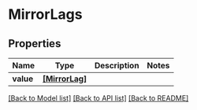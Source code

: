 # MirrorLags


## Properties
Name | Type | Description | Notes
------------ | ------------- | ------------- | -------------
**value** | [**[MirrorLag]**](MirrorLag.md) |  | 

[[Back to Model list]](../README.md#documentation-for-models) [[Back to API list]](../README.md#documentation-for-api-endpoints) [[Back to README]](../README.md)


